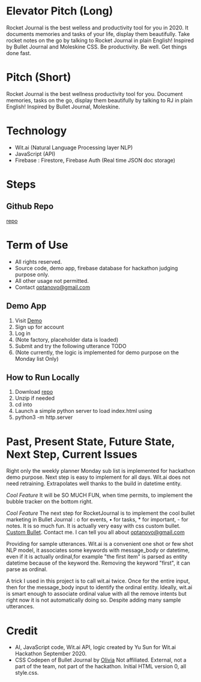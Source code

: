# Elevator Pitch (Long)
Rocket Journal is the best welless and productivity tool for you in 2020. It documents memories and tasks of your life, display them beautifully. Take rocket notes on the go by talking to Rocket Journal in plain English! Inspired by Bullet Journal and Moleskine CSS. Be productivity. Be well. Get things done fast.

# Pitch (Short)
Rocket Journal is the best wellness productivity tool for you. Document memories, tasks on the go, display them beautifully by talking to RJ in plain English! Inspired by Bullet Journal, Moleskine. 

# Technology
- Wit.ai (Natural Language Processing layer NLP)
- JavaScript (API)
- Firebase : Firestore, Firebase Auth (Real time JSON doc storage)


# Steps
## Github Repo
[repo](https://github.com/theoptips/witSub)

# Term of Use
- All rights reserved. 
- Source code, demo app, firebase database for hackathon judging purpose only.
- All other usage not permitted. 
- Contact optanovo@gmail.com

## Demo App
1. Visit [Demo](https://rocketjournal-b9099.wl.r.appspot.com)
1. Sign up for account
1. Log in 
1. (Note factory, placeholder data is loaded)
1. Submit and try the following utterance TODO
1. (Note currently, the logic is implemented for demo purpose on the Monday list Only)

## How to Run Locally
1. Download [repo](https://github.com/theoptips/witSub)
1. Unzip if needed
1. cd into 
1. Launch a simple python server to load index.html using
1. python3 -m http.server




# Past, Present State, Future State, Next Step, Current Issues
Right only the weekly planner Monday sub list is implemented for hackathon demo purpose.
Next step is easy to implement for all days. Wit.ai does not need retraining. Extrapolates well thanks to the build in datetime entity. 

*Cool Feature* It will be SO MUCH FUN, when time permits, to implement the bubble tracker on the bottom right. 

*Cool Feature* The next step for RocketJournal is to implement the cool bullet marketing in Bullet Journal : o for events, • for tasks, * for important, - for notes. It is so much fun. It is actually very easy with css custom bullet. [Custom Bullet](https://web.dev/css-marker-pseudo-element/). Contact me. I can tell you all about optanovo@gmail.com

Providing for sample utterances. Wit.ai is a convenient one shot or few shot NLP model, it associates some keywords with message_body or datetime, even if it is actually ordinal,for example "the first item" is parsed as entity datetime because of the keyword the. Removing the keyword "first", it can parse as ordinal. 

A trick I used in this project is to call wit.ai twice. Once for the entire input, then for the message_body input to identify the ordinal entity. Ideally, wit.ai is smart enough to associate ordinal value with all the remove intents but right now it is not automatically doing so. Despite adding many sample utterances. 



# Credit
- AI, JavaScript code, Wit.ai API, logic created by Yu Sun for Wit.ai Hackathon September 2020.
- CSS Codepen of Bullet Journal by [Olivia](https://twitter.com/meowlivia_) Not affiliated. External, not a part of the team, not part of the hackathon. Initial HTML version 0, all style.css. 
